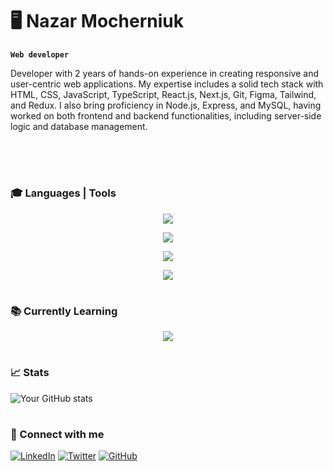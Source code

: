 # 🖥️ Nazar Mocherniuk

**`Web developer`**

Developer with 2 years of hands-on experience in creating responsive and user-centric web applications. My expertise includes a solid tech stack with HTML, CSS, JavaScript, TypeScript, React.js, Next.js, Git, Figma, Tailwind, and Redux. I also bring proficiency in Node.js, Express, and MySQL, having worked on both frontend and backend functionalities, including server-side logic and database management.

<br />
<br />

#

### 🎓 Languages | Tools

<p align="center">
  <img src="https://skillicons.dev/icons?i=js,css,html,typescript" />
</p>

<p align="center">
  <img src="https://skillicons.dev/icons?i=react,next,redux" />
</p>

<p align="center">
  <img src="https://skillicons.dev/icons?i=git,github,figma,obsidian" />
</p>

<p align="center">
  <img src="https://skillicons.dev/icons?i=tailwind,styledcomponents" />
</p>

#

### 📚 Currently Learning

<p align="center">
  <img src="https://skillicons.dev/icons?i=nodejs,mysql,express" />
</p>

#

### 📈 Stats
![Your GitHub stats](https://github-readme-stats.vercel.app/api?username=nmocherniuk&show_icons=true&theme=radical)

#

### 🔗 Connect with me
[![LinkedIn](https://img.shields.io/badge/LinkedIn-blue?logo=linkedin&logoColor=white)](https://www.linkedin.com/in/nazar-mocherniuk-177a73283/)
[![Twitter](https://img.shields.io/badge/Twitter-blue?logo=twitter&logoColor=white)](https://x.com/n_mocherniuk)
[![GitHub](https://img.shields.io/badge/GitHub-black?logo=github&logoColor=white)](https://github.com/nmocherniuk)
